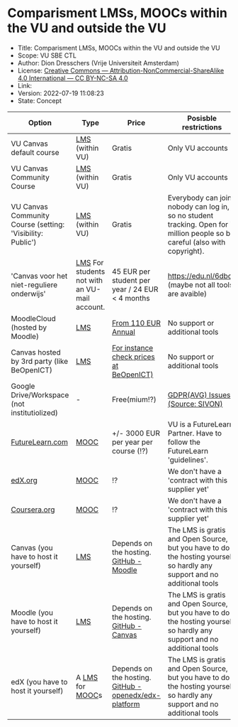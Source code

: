 # Comparisment LMSs, MOOCs within the VU and outside the VU

* Title: Comparisment LMSs, MOOCs within the VU and outside the VU
* Scope: VU SBE CTL 
* Author: Dion Dresschers (Vrije Universiteit Amsterdam)
* License: [Creative Commons — Attribution-NonCommercial-ShareAlike 4.0 International — CC BY-NC-SA 4.0](https://creativecommons.org/licenses/by-nc-sa/4.0/)
* Link: 
* Version: 2022-07-19 11:08:23
* State: Concept

|Option|Type|Price|Posisble restrictions|
|------|---------------------|-----|-|
|VU Canvas default course|[LMS](https://en.wikipedia.org/wiki/Learning_management_system) (within VU)|Gratis|Only VU accounts|
|VU Canvas Community Course|[LMS](https://en.wikipedia.org/wiki/Learning_management_system) (within VU)|Gratis|Only VU accounts|
|VU Canvas Community Course (setting: 'Visibility: Public')|[LMS](https://en.wikipedia.org/wiki/Learning_management_system) (within VU)|Gratis|Everybody can join, nobody can log in, so no student tracking. Open for 7 million people so be careful (also with copyright).|
|'Canvas voor het niet-reguliere onderwijs'|[LMS](https://en.wikipedia.org/wiki/Learning_management_system) For students not with an VU-mail account.|45 EUR per student per year / 24 EUR < 4 months|https://edu.nl/6dbcu (maybe not all tools are avaible)|
|MoodleCloud (hosted by Moodle)|[LMS](https://en.wikipedia.org/wiki/Learning_management_system)|[From 110 EUR Annual](https://moodle.com/solutions/moodlecloud/)|No support or additional tools|
|Canvas hosted by 3rd party (like BeOpenICT)|[LMS](https://en.wikipedia.org/wiki/Learning_management_system)|[For instance check prices at BeOpenICT)](https://be-open-ict.nl/drupal/)|No support or additional tools|
|Google Drive/Workspace (not institutiolized)|-|Free(mium!?)|[GDPR(AVG) Issues (Source: SIVON)](https://sivon.nl/2021/06/advies-ap-google-workspace-op-scholen-kent-teveel-risicos/)|
|[FutureLearn.com](https://www.futurelearn.com/)|[MOOC](https://en.wikipedia.org/wiki/Massive_open_online_course)|+/- 3000 EUR per year per course (!?)|VU is a FutureLearn Partner. Have to follow the FutureLearn 'guidelines'.|
|[edX.org](https://www.edx.org/)|[MOOC](https://en.wikipedia.org/wiki/Massive_open_online_course)|!?|We don't have a 'contract with this supplier yet'|
|[Coursera.org](https://www.coursera.org/)|[MOOC](https://en.wikipedia.org/wiki/Massive_open_online_course)|!?|We don't have a 'contract with this supplier yet'|
|Canvas (you have to host it yourself)|[LMS](https://en.wikipedia.org/wiki/Learning_management_system)|Depends on the hosting. [GitHub -Moodle](https://github.com/moodle/moodle)|The LMS is gratis and Open Source, but you have to do the hosting yourself, so hardly any support and no additional tools|
|Moodle (you have to host it yourself)|[LMS](https://en.wikipedia.org/wiki/Learning_management_system)|Depends on the hosting. [GitHub - Canvas](https://github.com/instructure/canvas-lms)|The LMS is gratis and Open Source, but you have to do the hosting yourself, so hardly any support and no additional tools|)(https://github.com/instructure/canvas-lms)||The LMS is gratis and Open Source, but you have to do the hosting yourself, so hardly any support and no additional tools|
|edX (you have to host it yourself)|A [LMS](https://en.wikipedia.org/wiki/Learning_management_system) for [MOOC](https://en.wikipedia.org/wiki/Massive_open_online_course)s|Depends on the hosting. [GitHub - openedx/edx-platform](https://github.com/openedx/edx-platform)|The LMS is gratis and Open Source, but you have to do the hosting yourself, so hardly any support and no additional tools|
